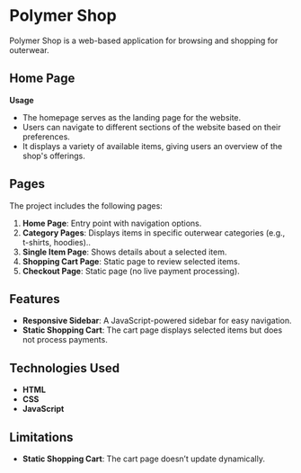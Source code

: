 # Polymer Shop

Polymer Shop is a web-based application for browsing and shopping for outerwear. 


## Home Page

**Usage**  
- The homepage serves as the landing page for the website.
- Users can navigate to different sections of the website based on their preferences.
- It displays a variety of available items, giving users an overview of the shop's offerings.

## Pages

The project includes the following pages:
1. **Home Page**: Entry point with navigation options.
2. **Category Pages**: Displays items in specific outerwear categories (e.g., t-shirts, hoodies)..
3. **Single Item Page**: Shows details about a selected item.
4. **Shopping Cart Page**: Static page to review selected items.
5. **Checkout Page**: Static page (no live payment processing).

## Features

- **Responsive Sidebar**: A JavaScript-powered sidebar for easy navigation.
- **Static Shopping Cart**: The cart page displays selected items but does not process payments.
  
## Technologies Used

- **HTML**
- **CSS**
- **JavaScript**

## Limitations

- **Static Shopping Cart**: The cart page doesn’t update dynamically.


  
